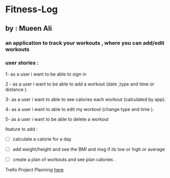 # Fitness-Log

## by : Mueen Ali

### an application to track your workouts , where you can add/edit workouts

### user stories :

1- as a user i want to be able to sign in

2 - as a user i want to be able to add a workout (date ,type and time or distance ).

3- as a user i want to able to see calories each workout (calculated by app).

4- as a user i want to able to edit my workout (change type and time ).

5- as a user i want to be able to delete a workout

feature to add :

- [ ] calculate a calorie for a day

- [ ] add weight/height and see the BMI and msg if its low or high or average

- [ ] create a plan of workouts and see plan calories .

Trello Project Planning [here](https://trello.com/b/OpzPZ7t5/fitness-log)
